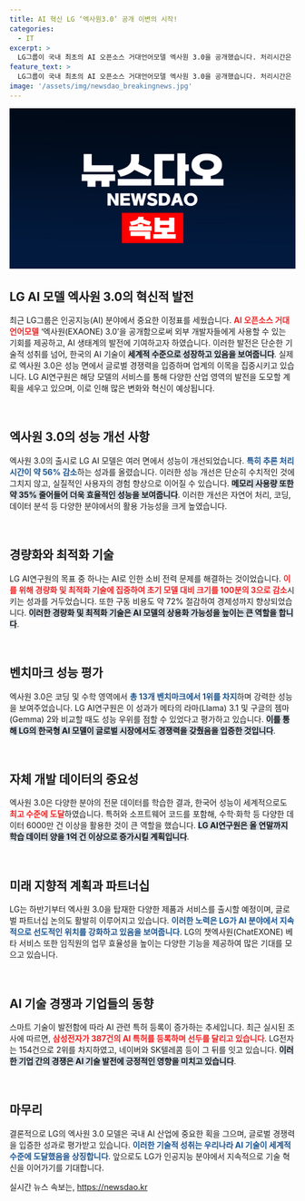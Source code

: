 ```yaml
---
title: AI 혁신 LG ‘엑사원3.0’ 공개 이변의 시작!
categories:
  - IT
excerpt: >
  LG그룹이 국내 최초의 AI 오픈소스 거대언어모델 엑사원 3.0을 공개했습니다. 처리시간은 56% 단축되고 비용은 72% 절감, 성능은 글로벌 1위! 하반기 제품 출시와 함께 챗엑사원도 베타 서비스 시작. AI 혁신의 중심이 된 LG에 주목하세요!
feature_text: >
  LG그룹이 국내 최초의 AI 오픈소스 거대언어모델 엑사원 3.0을 공개했습니다. 처리시간은 56% 단축되고 비용은 72% 절감, 성능은 글로벌 1위! 하반기 제품 출시와 함께 챗엑사원도 베타 서비스 시작. AI 혁신의 중심이 된 LG에 주목하세요!
image: '/assets/img/newsdao_breakingnews.jpg'
---
```


<p><img src="/assets/img/newsdao_breakingnews.jpg" alt="pcversion 속보" /></p>

<h2 data-ke-size="size26">LG AI 모델 엑사원 3.0의 혁신적 발전</h2>

<p data-ke-size="size16">최근 LG그룹은 인공지능(AI) 분야에서 중요한 이정표를 세웠습니다. <b><span style="color: #ee2323;">AI 오픈소스 거대언어모델</span></b> ‘엑사원(EXAONE) 3.0’을 공개함으로써 외부 개발자들에게 사용할 수 있는 기회를 제공하고, AI 생태계의 발전에 기여하고자 하였습니다. 이러한 발전은 단순한 기술적 성취를 넘어, 한국의 AI 기술이 <b><span style="background-color: #21538527;">세계적 수준으로 성장하고 있음을 보여줍니다</span></b>. 실제로 엑사원 3.0은 성능 면에서 글로벌 경쟁력을 입증하며 업계의 이목을 집중시키고 있습니다. LG AI연구원은 해당 모델의 서비스를 통해 다양한 산업 영역의 발전을 도모할 계획을 세우고 있으며, 이로 인해 많은 변화와 혁신이 예상됩니다. </p>

<p data-ke-size="size16">&nbsp;</p>

<h2 data-ke-size="size26">엑사원 3.0의 성능 개선 사항</h2>

<p data-ke-size="size16">엑사원 3.0의 출시로 LG AI 모델은 여러 면에서 성능이 개선되었습니다. <b><span style="color: #1a5490;">특히 추론 처리시간이 약 56% 감소</span></b>하는 성과를 올렸습니다. 이러한 성능 개선은 단순히 수치적인 것에 그치지 않고, 실질적인 사용자의 경험 향상으로 이어질 수 있습니다. <b><span style="background-color: #21538527;">메모리 사용량 또한 약 35% 줄어들어 더욱 효율적인 성능을 보여줍니다</span></b>. 이러한 개선은 자연어 처리, 코딩, 데이터 분석 등 다양한 분야에서의 활용 가능성을 크게 높였습니다. </p>

<p data-ke-size="size16">&nbsp;</p>

<h2 data-ke-size="size26">경량화와 최적화 기술</h2>

<p data-ke-size="size16">LG AI연구원의 목표 중 하나는 AI로 인한 소비 전력 문제를 해결하는 것이었습니다. <b><span style="color: #ee2323;">이를 위해 경량화 및 최적화 기술에 집중하여 초기 모델 대비 크기를 100분의 3으로 감소</span></b>시키는 성과를 거두었습니다. 또한 구동 비용도 약 72% 절감하여 경제성까지 향상되었습니다. <b><span style="background-color: #21538527;">이러한 경량화 및 최적화 기술은 AI 모델의 상용화 가능성을 높이는 큰 역할을 합니다</span></b>. </p>

<p data-ke-size="size16">&nbsp;</p>

<h2 data-ke-size="size26">벤치마크 성능 평가</h2>

<p data-ke-size="size16">엑사원 3.0은 코딩 및 수학 영역에서 <b><span style="color: #1a5490;">총 13개 벤치마크에서 1위를 차지</span></b>하며 강력한 성능을 보여주었습니다. LG AI연구원은 이 성과가 메타의 라마(Llama) 3.1 및 구글의 젬마(Gemma) 2와 비교할 때도 성능 우위를 점할 수 있었다고 평가하고 있습니다. <b><span style="background-color: #21538527;">이를 통해 LG의 한국형 AI 모델이 글로벌 시장에서도 경쟁력을 갖췄음을 입증한 것입니다</span></b>. </p>

<p data-ke-size="size16">&nbsp;</p>

<h2 data-ke-size="size26">자체 개발 데이터의 중요성</h2>

<p data-ke-size="size16">엑사원 3.0은 다양한 분야의 전문 데이터를 학습한 결과, 한국어 성능이 세계적으로도 <b><span style="color: #ee2323;">최고 수준에 도달</span></b>하였습니다. 특허와 소프트웨어 코드를 포함해, 수학·화학 등 다양한 데이터 6000만 건 이상을 활용한 것이 큰 역할을 했습니다. <b><span style="background-color: #21538527;">LG AI연구원은 올 연말까지 학습 데이터 양을 1억 건 이상으로 증가시킬 계획입니다</span></b>. </p>

<p data-ke-size="size16">&nbsp;</p>

<h2 data-ke-size="size26">미래 지향적 계획과 파트너십</h2>

<p data-ke-size="size16">LG는 하반기부터 엑사원 3.0을 탑재한 다양한 제품과 서비스를 출시할 예정이며, 글로벌 파트너십 논의도 활발히 이루어지고 있습니다. <b><span style="color: #1a5490;">이러한 노력은 LG가 AI 분야에서 지속적으로 선도적인 위치를 강화하고 있음을 보여줍니다</span></b>. LG의 챗엑사원(ChatEXONE) 베타 서비스 또한 임직원의 업무 효율성을 높이는 다양한 기능을 제공하여 많은 기대를 모으고 있습니다. </p>

<p data-ke-size="size16">&nbsp;</p>

<h2 data-ke-size="size26">AI 기술 경쟁과 기업들의 동향</h2>

<p data-ke-size="size16">스마트 기술이 발전함에 따라 AI 관련 특허 등록이 증가하는 추세입니다. 최근 실시된 조사에 따르면, <b><span style="color: #ee2323;">삼성전자가 387건의 AI 특허를 등록하며 선두를 달리고 있습니다</span></b>. LG전자는 154건으로 2위를 차지하였고, 네이버와 SK텔레콤 등이 그 뒤를 잇고 있습니다. <b><span style="background-color: #21538527;">이러한 기업 간의 경쟁은 AI 기술 발전에 긍정적인 영향을 미치고 있습니다</span></b>. </p>

<p data-ke-size="size16">&nbsp;</p>

<h2 data-ke-size="size26">마무리</h2>

<p data-ke-size="size16">결론적으로 LG의 엑사원 3.0 모델은 국내 AI 산업에 중요한 획을 그으며, 글로벌 경쟁력을 입증한 성과로 평가받고 있습니다. <b><span style="color: #1a5490;">이러한 기술적 성취는 우리나라 AI 기술이 세계적 수준에 도달했음을 상징합니다</span></b>. 앞으로도 LG가 인공지능 분야에서 지속적으로 기술 혁신을 이어가기를 기대합니다.</p>
실시간 뉴스 속보는, <a href="https://newsdao.kr" rel="dofollow">https://newsdao.kr</a>


